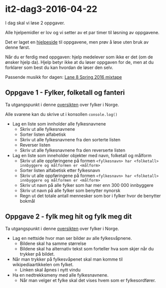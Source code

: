# it2-dag3-2016-04-22

I dag skal vi løse 2 oppgaver.

Alle hjelpemidler er lov og vi setter av et par timer til løsning av oppgavene.

Det er laget en [hjelpeside](hjelp.md) til oppgavene, men prøv å løse uten bruk av denne først.

Når du er ferdig med oppgaven: hjelp medelever som ikke er det (om de ønsker hjelp da).
Hjelp betyr ikke at du løser oppgaven for de, men at du forklarer som best du kan hvordan de løser den selv.

Passende musikk for dagen: [Lane 8 Spring 2016 mixtape](https://soundcloud.com/lane8music/lane-8-spring-2016-mixtape)

## Oppgave 1 - Fylker, folketall og fanteri

Ta utgangspunkt i denne [oversikten](https://no.wikipedia.org/wiki/Norges_fylker#Liste) over fylker i Norge.

Alle svarene kan du skrive ut i konsollen ```console.log()```

- Lag en liste som innholder alle fylkesnavnene
  - Skriv ut alle fylkesnavnene
  - Sorter listen alfabetisk
  - Skriv ut alle fylkesnavnene fra den sorterte listen
  - Reverser listen
  - Skriv ut alle fylkesnavnene fra den reverserte listen
- Lag en liste som inneholder objekter med navn, folketall og målform
  - Skriv ut alle oppføringene på formen ```<fylkesnavn> har <folketall> innbyggere og målformen er <målform>```
  - Sorter listen alfabetisk etter fylkesnavn
  - Skriv ut alle oppføringene på formen ```<fylkesnavn> har <folketall> innbyggere og målformen er <målform>```
  - Skriv ut navn på alle fylker som har mer enn 300 000 innbyggere
  - Skriv ut navn på alle fylker som benytter nynorsk
  - Regn ut det totale antall mennesker som bor i fylker hvor de benytter bokmål

## Oppgave 2 - fylk meg hit og fylk meg dit

Ta utgangspunkt i denne [oversikten](https://no.wikipedia.org/wiki/Norges_fylker#Liste) over fylker i Norge.

- Lag en nettside hvor man ser bilder av alle fylkesvåpnene.
  - Bildene skal ha samme størrelse
  - Bildene skal ha alternativ tekst som forteller hva som skjer når du trykker på bildet.
- Når man trykker på fylkesvåpenet skal man komme til wikipediaartikkelen om fylket.
  - Linken skal åpnes i nytt vindu
- Ha en nedtrekksmeny med alle fylkesnavnene.
  - Når man velger et fylke skal det vises hvem som er fylkesordfører.

